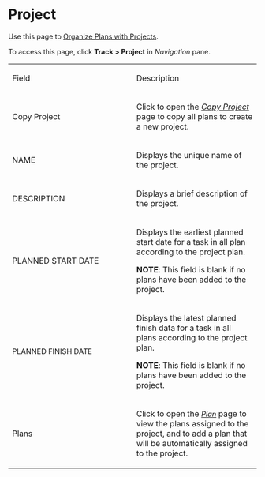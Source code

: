 # Project

<div class="use">

Use this page to [Organize Plans with
Projects](../Use_Cases/Organize_Plans_with_Projects.htm).

</div>

To access this page, click **Track \> Project** in *Navigation* pane.

<table>
<colgroup>
<col style="width: 50%" />
<col style="width: 50%" />
</colgroup>
<tbody>
<tr class="odd">
<td><p>Field</p></td>
<td><p>Description</p></td>
</tr>
<tr class="even">
<td><p>Copy Project</p></td>
<td><p>Click to open the <em><a href="Copy_Project.htm"><em>Copy Project</em></a></em> page to copy all plans to create a new project.</p></td>
</tr>
<tr class="odd">
<td><p>NAME</p></td>
<td><p>Displays the unique name of the project.</p></td>
</tr>
<tr class="even">
<td><p>DESCRIPTION</p></td>
<td><p>Displays a brief description of the project.</p></td>
</tr>
<tr class="odd">
<td><p>PLANNED START DATE</p></td>
<td><p>Displays the earliest planned start date for a task in all plan according to the project plan.</p>
<p><strong>NOTE</strong>: This field is blank if no plans have been added to the project.</p></td>
</tr>
<tr class="even">
<td><p><span style="font-size: 11.0pt;">PLANNED FINISH DATE</span></p></td>
<td><p>Displays the latest planned finish data for a task in all plans according to the project plan.</p>
<p><strong>NOTE</strong>: This field is blank if no plans have been added to the project.</p></td>
</tr>
<tr class="odd">
<td><p>Plans</p></td>
<td><p>Click to open the <em><span style="font-size: 11.0pt;"><a href="Plan_H.htm">Plan</a></span></em> page to view the plans assigned to the project, and to add a plan that will be automatically assigned to the project.</p></td>
</tr>
</tbody>
</table>
